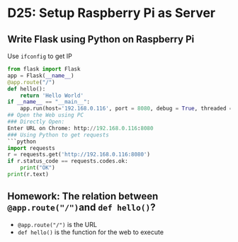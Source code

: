 # D25: Setup Raspberry Pi as Server
## Write Flask using Python on Raspberry Pi
Use `ifconfig` to get IP
```python
from flask import Flask
app = Flask(__name__)
@app.route("/")
def hello():
    return 'Hello World'
if __name__ == "__main__":
    app.run(host='192.168.0.116', port = 8080, debug = True, threaded = True) #host is the IP address of Raspberry Pi
## Open the Web using PC
### Directly Open:
Enter URL on Chrome: http://192.168.0.116:8080
### Using Python to get requests
```python
import requests
r = requests.get('http://192.168.0.116:8080')
if r.status_code == requests.codes.ok:
    print("OK")
print(r.text)
```
## Homework: The relation between `@app.route("/")`and `def hello()`?
* `@app.route("/")` is the URL 
* `def hello()` is the function for the web to execute
